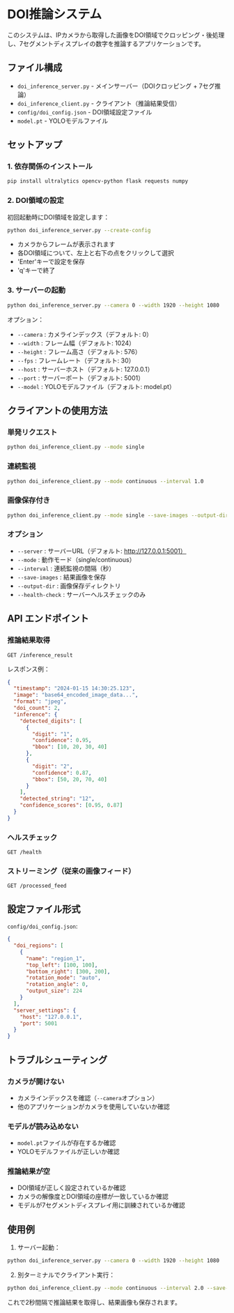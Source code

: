 # DOI推論システム

このシステムは、IPカメラから取得した画像をDOI領域でクロッピング・後処理し、7セグメントディスプレイの数字を推論するアプリケーションです。

## ファイル構成

- `doi_inference_server.py` - メインサーバー（DOIクロッピング + 7セグ推論）
- `doi_inference_client.py` - クライアント（推論結果受信）
- `config/doi_config.json` - DOI領域設定ファイル
- `model.pt` - YOLOモデルファイル

## セットアップ

### 1. 依存関係のインストール

```bash
pip install ultralytics opencv-python flask requests numpy
```

### 2. DOI領域の設定

初回起動時にDOI領域を設定します：

```bash
python doi_inference_server.py --create-config
```

- カメラからフレームが表示されます
- 各DOI領域について、左上と右下の点をクリックして選択
- 'Enter'キーで設定を保存
- 'q'キーで終了

### 3. サーバーの起動

```bash
python doi_inference_server.py --camera 0 --width 1920 --height 1080
```

オプション：
- `--camera` : カメラインデックス（デフォルト: 0）
- `--width` : フレーム幅（デフォルト: 1024）
- `--height` : フレーム高さ（デフォルト: 576）
- `--fps` : フレームレート（デフォルト: 30）
- `--host` : サーバーホスト（デフォルト: 127.0.0.1）
- `--port` : サーバーポート（デフォルト: 5001）
- `--model` : YOLOモデルファイル（デフォルト: model.pt）

## クライアントの使用方法

### 単発リクエスト

```bash
python doi_inference_client.py --mode single
```

### 連続監視

```bash
python doi_inference_client.py --mode continuous --interval 1.0
```

### 画像保存付き

```bash
python doi_inference_client.py --mode single --save-images --output-dir results
```

### オプション

- `--server` : サーバーURL（デフォルト: http://127.0.0.1:5001）
- `--mode` : 動作モード（single/continuous）
- `--interval` : 連続監視の間隔（秒）
- `--save-images` : 結果画像を保存
- `--output-dir` : 画像保存ディレクトリ
- `--health-check` : サーバーヘルスチェックのみ

## API エンドポイント

### 推論結果取得
```
GET /inference_result
```

レスポンス例：
```json
{
  "timestamp": "2024-01-15 14:30:25.123",
  "image": "base64_encoded_image_data...",
  "format": "jpeg",
  "doi_count": 2,
  "inference": {
    "detected_digits": [
      {
        "digit": "1",
        "confidence": 0.95,
        "bbox": [10, 20, 30, 40]
      },
      {
        "digit": "2", 
        "confidence": 0.87,
        "bbox": [50, 20, 70, 40]
      }
    ],
    "detected_string": "12",
    "confidence_scores": [0.95, 0.87]
  }
}
```

### ヘルスチェック
```
GET /health
```

### ストリーミング（従来の画像フィード）
```
GET /processed_feed
```

## 設定ファイル形式

`config/doi_config.json`:
```json
{
  "doi_regions": [
    {
      "name": "region_1",
      "top_left": [100, 100],
      "bottom_right": [300, 200],
      "rotation_mode": "auto",
      "rotation_angle": 0,
      "output_size": 224
    }
  ],
  "server_settings": {
    "host": "127.0.0.1",
    "port": 5001
  }
}
```

## トラブルシューティング

### カメラが開けない
- カメラインデックスを確認（`--camera`オプション）
- 他のアプリケーションがカメラを使用していないか確認

### モデルが読み込めない
- `model.pt`ファイルが存在するか確認
- YOLOモデルファイルが正しいか確認

### 推論結果が空
- DOI領域が正しく設定されているか確認
- カメラの解像度とDOI領域の座標が一致しているか確認
- モデルが7セグメントディスプレイ用に訓練されているか確認

## 使用例

1. サーバー起動：
```bash
python doi_inference_server.py --camera 0 --width 1920 --height 1080
```

2. 別ターミナルでクライアント実行：
```bash
python doi_inference_client.py --mode continuous --interval 2.0 --save-images
```

これで2秒間隔で推論結果を取得し、結果画像も保存されます。

